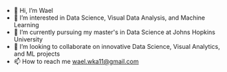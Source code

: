 - 👋 Hi, I’m Wael
- 👀 I’m interested in Data Science, Visual Data Analysis, and Machine Learning
- 🌱 I’m currently pursuing my master's in Data Science at Johns Hopkins University
- 💞️ I’m looking to collaborate on innovative Data Science, Visual Analytics, and ML projects
- 📫 How to reach me wael.wka11@gmail.com

<!---
WK-EE/WK-EE is a ✨ special ✨ repository because its `README.md` (this file) appears on your GitHub profile.
You can click the Preview link to take a look at your changes.
--->
